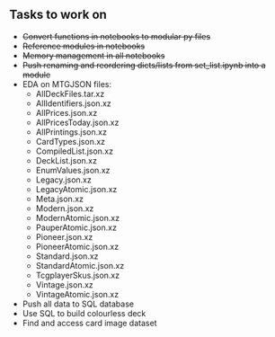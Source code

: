 ## Tasks to work on
 
- ~~Convert functions in notebooks to modular py files~~
- ~~Reference modules in notebooks~~
- ~~Memory management in all notebooks~~
- ~~Push renaming and reordering dicts/lists from set_list.ipynb into a module~~
- EDA on MTGJSON files:
    - AllDeckFiles.tar.xz
    - AllIdentifiers.json.xz
    - AllPrices.json.xz
    - AllPricesToday.json.xz
    - AllPrintings.json.xz
    - CardTypes.json.xz
    - CompiledList.json.xz
    - DeckList.json.xz
    - EnumValues.json.xz
    - Legacy.json.xz
    - LegacyAtomic.json.xz
    - Meta.json.xz
    - Modern.json.xz
    - ModernAtomic.json.xz
    - PauperAtomic.json.xz
    - Pioneer.json.xz
    - PioneerAtomic.json.xz
    - Standard.json.xz
    - StandardAtomic.json.xz
    - TcgplayerSkus.json.xz
    - Vintage.json.xz
    - VintageAtomic.json.xz
- Push all data to SQL database
- Use SQL to build colourless deck
- Find and access card image dataset